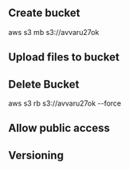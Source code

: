 
## Create bucket 
aws s3 mb s3://avvaru27ok

## Upload files to bucket

## Delete Bucket
aws s3 rb s3://avvaru27ok --force

## Allow public access

## Versioning

